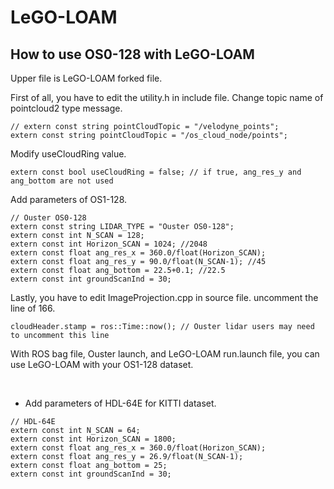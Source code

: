 # LeGO-LOAM
## How to use OS0-128 with LeGO-LOAM

Upper file is LeGO-LOAM forked file.

First of all, you have to edit the utility.h in include file.
Change topic name of pointcloud2 type message.
~~~
// extern const string pointCloudTopic = "/velodyne_points";
extern const string pointCloudTopic = "/os_cloud_node/points";
~~~

Modify useCloudRing value.
~~~
extern const bool useCloudRing = false; // if true, ang_res_y and ang_bottom are not used
~~~

Add parameters of OS1-128.
~~~
// Ouster OS0-128
extern const string LIDAR_TYPE = "Ouster OS0-128";
extern const int N_SCAN = 128;
extern const int Horizon_SCAN = 1024; //2048
extern const float ang_res_x = 360.0/float(Horizon_SCAN);
extern const float ang_res_y = 90.0/float(N_SCAN-1); //45
extern const float ang_bottom = 22.5+0.1; //22.5
extern const int groundScanInd = 30;
~~~

Lastly, you have to edit ImageProjection.cpp in source file.
uncomment the line of 166.
~~~
cloudHeader.stamp = ros::Time::now(); // Ouster lidar users may need to uncomment this line
~~~

With ROS bag file, Ouster launch, and LeGO-LOAM run.launch file, you can use LeGO-LOAM with your OS1-128 dataset.

</br>

- Add parameters of HDL-64E for KITTI dataset.
~~~
// HDL-64E
extern const int N_SCAN = 64;
extern const int Horizon_SCAN = 1800;
extern const float ang_res_x = 360.0/float(Horizon_SCAN);
extern const float ang_res_y = 26.9/float(N_SCAN-1);
extern const float ang_bottom = 25;
extern const int groundScanInd = 30;
~~~
